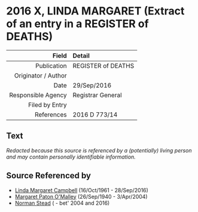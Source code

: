 ﻿---
layout: page
permalink: /sources/s18604774
---

# 2016 X, LINDA MARGARET (Extract of an entry in a REGISTER of DEATHS)

Field | Detail
---:|:---
Publication | REGISTER of DEATHS
Originator / Author | 
Date | 29/Sep/2016
Responsible Agency | Registrar General
Filed by Entry | 
References | 2016 D 773/14

## Text

_Redacted because this source is referenced by a (potentially) living person and may contain personally identifiable information._

## Source Referenced by

* [Linda Margaret Campbell](../people/@i76650284@-linda-margaret-campbell-b1961-10-16-d2016-9-28.md) (16/Oct/1961 - 28/Sep/2016)
* [Margaret Paton O'Malley](../people/@i46723082@-margaret-paton-o'malley-b1940-9-26-d2004-4-3.md) (26/Sep/1940 - 3/Apr/2004)
* [Norman Stead](../people/@i69808462@-norman-stead-b-d2004~2016.md) ( - bet' 2004 and 2016)
